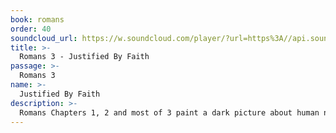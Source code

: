 ```yaml
---
book: romans
order: 40
soundcloud_url: https://w.soundcloud.com/player/?url=https%3A//api.soundcloud.com/tracks/
title: >-
  Romans 3 - Justified By Faith
passage: >-
  Romans 3
name: >-
  Justified By Faith
description: >-
  Romans Chapters 1, 2 and most of 3 paint a dark picture about human nature. Is there a way out? How can God be both just and loving toward sinners? God solves our sin problem in a very marvelous way.
---
```


